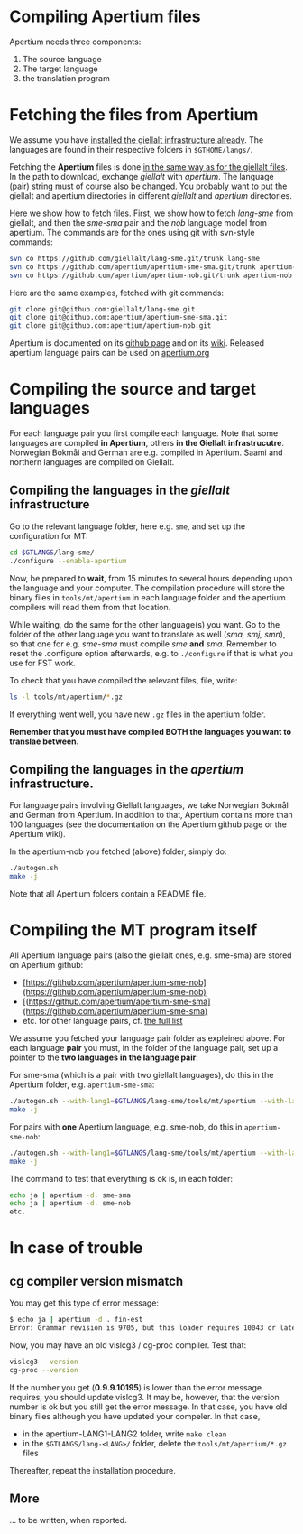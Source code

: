 
Compiling Apertium files
========================

Apertium needs three components:


1. The source language
1. The target language
1. the translation program


# Fetching the files from Apertium

We assume you have [installed the giellalt infrastructure already](https://giellalt.uit.no/infra/GettingStarted.html). The languages are found in their respective folders in `$GTHOME/langs/`.

Fetching the **Apertium** files is done [in the same way as for the giellalt files](https://giellalt.github.io/infra/SetUpTheFiles.html). In the path to download, exchange *giellalt* with *apertium*. The language (pair) string must of course also be changed. You probably want to put the giellalt and apertium directories in different *giellalt* and *apertium* directories. 

Here we show how to fetch files. First, we show how to fetch *lang-sme* from giellalt, and then the *sme-sma* pair and the *nob* language model from apertium. The commands are for the ones using git with svn-style commands:


```sh
svn co https://github.com/giellalt/lang-sme.git/trunk lang-sme
svn co https://github.com/apertium/apertium-sme-sma.git/trunk apertium-sme-sma
svn co https://github.com/apertium/apertium-nob.git/trunk apertium-nob

```

Here are the same examples, fetched with git commands:

```sh
git clone git@github.com:giellalt/lang-sme.git
git clone git@github.com:apertium/apertium-sme-sma.git
git clone git@github.com:apertium/apertium-nob.git

```

Apertium is documented on its [github page](https://github.com/apertium) and on its [wiki](https://wiki.apertium.org/wiki/Main_Page). Released apertium language pairs can be used on [apertium.org](https://apertium.org/index.eng.html#?dir=nob-nno&q=)

# Compiling the source and target languages


For each language pair you first compile each language. Note that some languages are compiled **in Apertium**, others **in the Giellalt infrastrucutre**. Norwegian Bokmål and German are e.g. compiled in Apertium. Saami and northern languages are compiled on Giellalt.


## Compiling the languages in the *giellalt* infrastructure

Go to the relevant language folder, here e.g. `sme`, and set up the configuration for MT:

```sh
cd $GTLANGS/lang-sme/
./configure --enable-apertium 
```

Now, be prepared to **wait**, from 15 minutes to several hours depending upon 
the language and your computer.  The compilation procedure will store the binary 
files in `tools/mt/apertium` in 
each language folder and the apertium compilers will read them from that location.

While waiting, do the same for the other language(s) you want. Go to the
folder of the other language you want to translate as well (*sma, smj, smn*), 
so that one for e.g. *sme-sma* must compile *sme* **and** *sma*.
Remember to reset the .configure option afterwards, e.g. to 
`./configure` if that is what you use for FST work.

To check that you have compiled the relevant files, file, write:


```sh
ls -l tools/mt/apertium/*.gz
```

If everything went well, you have new `.gz` files in the apertium folder. 

**Remember that you must have compiled BOTH the languages you want to translae between.**

## Compiling the languages in the *apertium* infrastructure.

For language pairs involving Giellalt languages, we take Norwegian Bokmål and German from Apertium. In addition to that, Apertium contains more than 100 languages (see the documentation on the Apertium github page or the Apertium wiki).

In the apertium-nob you fetched (above) folder, simply do:

```sh
./autogen.sh
make -j
```

Note that all Apertium folders contain a README file.

# Compiling the MT program itself

All Apertium language pairs (also the giellalt ones, e.g. sme-sma) are 
stored on Apertium github:

- [https://github.com/apertium/apertium-sme-nob](https://github.com/apertium/apertium-sme-nob)
- [(https://github.com/apertium/apertium-sme-sma](https://github.com/apertium/apertium-sme-sma)
- etc. for other language pairs, cf. [the full list](https://github.com/apertium)

We assume you fetched your language pair folder as expleined above. For each language **pair** you must, in the folder of the language pair, set up a pointer to the **two languages in the language pair**:

For sme-sma (which is a pair with two giellalt languages), do this in the Apertium folder, e.g. `apertium-sme-sma`:

```sh
./autogen.sh --with-lang1=$GTLANGS/lang-sme/tools/mt/apertium --with-lang2=$GTLANGS/lang-sma/tools/mt/apertium
make -j
```

For pairs with **one** Apertium language, e.g. sme-nob, do this in `apertium-sme-nob`:

```sh
./autogen.sh --with-lang1=$GTLANGS/lang-sme/tools/mt/apertium --with-lang2=/path/to/apertium-nob
make -j
```

The command to test that everything is ok is, in each folder:

```sh
echo ja | apertium -d. sme-sma
echo ja | apertium -d. sme-nob
etc.
```

# In case of trouble

## cg compiler version mismatch

You may get this type of error message:

```sh
$ echo ja | apertium -d . fin-est
Error: Grammar revision is 9705, but this loader requires 10043 or later!
```

Now, you may have an old vislcg3 / cg-proc compiler. Test that:

```sh
vislcg3 --version
cg-proc --version
```

If the number you get (**0.9.9.10195**) is lower than the error message
requires, you should update vislcg3. It may be, however, that the version number
is ok but you still get the error message. In that case, you have old 
binary files although you have updated your compeler. In that case,

- in the apertium-LANG1-LANG2 folder, write `make clean`
- in the `$GTLANGS/lang-<LANG>/` folder, delete the `tools/mt/apertium/*.gz` files

Thereafter, repeat the installation procedure.

## More

... to be written, when reported.
